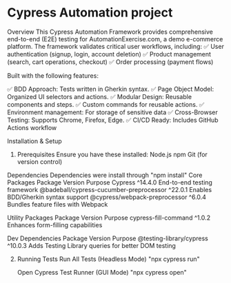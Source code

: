 # Cypress Automation project
Overview
This Cypress Automation Framework provides comprehensive end-to-end (E2E) testing for AutomationExercise.com,
 a demo e-commerce platform. The framework validates critical user workflows, including:
✅ User authentication (signup, login, account deletion)
✅ Product management (search, cart operations, checkout)
✅ Order processing (payment flows)

Built with the following features:

 ✅ BDD Approach: Tests written in Gherkin syntax.
 ✅ Page Object Model: Organized UI selectors and actions.
 ✅ Modular Design: Reusable components and steps.
 ✅ Custom commands for reusable actions.
 ✅ Environment management: For storage of sensitive data
 ✅ Cross-Browser Testing: Supports Chrome, Firefox, Edge.
 ✅ CI/CD Ready: Includes GitHub Actions workflow

Installation & Setup
1. Prerequisites
  Ensure you have these installed:
  Node.js 
  npm 
  Git (for version control)

Dependencies
Dependencies were install through "npm install"
  Core Packages
  Package	                                  Version	          Purpose
  Cypress	                                  ^14.4.0	         End-to-end testing framework
  @badeball/cypress-cucumber-preprocessor	  ^22.0.1	         Enables BDD/Gherkin syntax support
  @cypress/webpack-preprocessor	              ^6.0.4	         Bundles feature files with Webpack

  Utility Packages
  Package	                                 Version	         Purpose
  cypress-fill-command	                     ^1.0.2	             Enhances form-filling capabilities

Dev Dependencies
  Package	                              Version	            Purpose
@testing-library/cypress	              ^10.0.3	            Adds Testing Library queries for better DOM testing

2. Running Tests
   Run All Tests (Headless Mode)
   "npx cypress run"

   Open Cypress Test Runner (GUI Mode)
   "npx cypress open"


 
